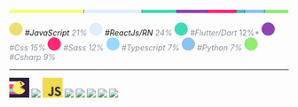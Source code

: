 <!-- Saalve veio dar uma bizoiada no meu código néh? :B -->
![Percentage Bar](/assets/image/perbarL.svg)

![CodeBall](/assets/image/yellowball.svg) *#JavaScript* <span style="color:#8B949E;"> *21%* </span> ![CodeBall](/assets/image/iceball.svg) *#ReactJs/RN* <span style="color: #8B949E;"> *24%* ![CodeBall](/assets/image/cyanball.svg) *#Flutter/Dart* <span style="color: #8B949E;">12%* </span> ![CodeBall](/assets/image/purpleball.svg) *#Css* <span style="color: #8B949E;"> *15%* </span> ![CodeBall](/assets/image/pinkball.svg) *#Sass* <span style="color: #8B949E;"> *12%* </span> ![CodeBall](/assets/image/blueball.svg) *#Typescript* <span style="color: #8B949E;"> *7%* </span> ![CodeBall](/assets/image/greyblueball.svg) *#Python* <span style="color: #8B949E;"> *7%* </span> ![CodeBall](/assets/image/greenball.svg) *#Csharp* <span style="color: #8B949E;"> *9%* </span>

---

<code><img height="36" src="https://github.com/Pac-Man-Theme/Pac-Man_Theme/blob/main/images/pac-man-theme-vampyrsoda.png"></code> <code><img height="36" src="https://yogalayout.com/static/reactnative.4e03ea5d.png"></code> <code><img height="36" src="https://raw.githubusercontent.com/github/explore/80688e429a7d4ef2fca1e82350fe8e3517d3494d/topics/javascript/javascript.png"></code>
 <code><img height="36" src="https://cdn.iconscout.com/icon/free/png-512/sass-2752078-2284895.png"></code>
<code><img height="36" src="https://i.pinimg.com/originals/f2/9d/5a/f29d5ad9234cda3b39a815f9fdffc3f9.png"></code>
<code><img height="36" src="https://image.flaticon.com/icons/png/512/490/490580.png"></code>
<code><img height="36" src="https://lankadevelopers.com/assets/uploads/system/og-image.png"></code>
<code><img height="36" src="https://miro.medium.com/max/1000/1*ilC2Aqp5sZd1wi0CopD1Hw.png"></code>
